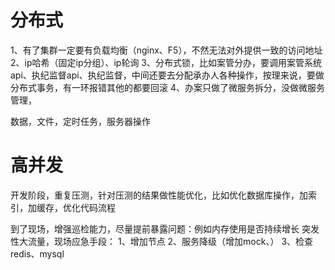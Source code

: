 # 分布式


1、有了集群一定要有负载均衡（nginx、F5），不然无法对外提供一致的访问地址
2、ip哈希（固定ip分组）、ip轮询
3、分布式锁，比如案管分办，要调用案管系统api、执纪监督api、执纪监督，中间还要去分配承办人各种操作，按理来说，要做分布式事务，有一环报错其他的都要回滚
4、办案只做了微服务拆分，没做微服务管理，

数据，文件，定时任务，服务器操作



# 高并发


开发阶段，重复压测，针对压测的结果做性能优化，比如优化数据库操作，加索引，加缓存，优化代码流程

到了现场，增强巡检能力，尽量提前暴露问题：例如内存使用是否持续增长
突发性大流量，现场应急手段：
1、增加节点
2、服务降级（增加mock、）
3、检查redis、mysql
